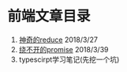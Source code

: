 # 前端文章目录

1. [神奇的reduce](https://github.com/limengke123/my-note/blob/master/%E5%89%8D%E7%AB%AF/%E7%A5%9E%E5%A5%87%E7%9A%84reduce.md) 2018/3/27
2. [绕不开的promise](https://github.com/limengke123/my-note/blob/master/%E5%89%8D%E7%AB%AF/%E7%BB%95%E4%B8%8D%E5%BC%80%E7%9A%84promise.md) 2018/3/39
3. typescirpt学习笔记(先挖一个坑)